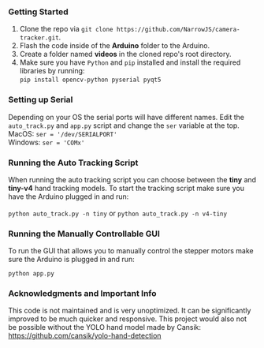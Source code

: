 ### Getting Started

1. Clone the repo via `git clone https://github.com/NarrowJS/camera-tracker.git`.
2. Flash the code inside of the **Arduino** folder to the Arduino.
3. Create a folder named **videos** in the cloned repo's root directory.
4. Make sure you have `Python` and `pip` installed and install the required libraries by running:
   <br>
   `pip install opencv-python pyserial pyqt5`
   <br>

### Setting up Serial
Depending on your OS the serial ports will have different names. Edit the `auto_track.py` and `app.py` script and change the `ser` variable at the top.
<br>
MacOS: `ser = '/dev/SERIALPORT'`
<br>
Windows: `ser = 'COMx'`

### Running the Auto Tracking Script
When running the auto tracking script you can choose between the **tiny** and **tiny-v4** hand tracking models. To start the tracking script make sure you have the Arduino plugged in and run:
<br>
<br>
`python auto_track.py -n tiny` or `python auto_track.py -n v4-tiny`

### Running the Manually Controllable GUI

To run the GUI that allows you to manually control the stepper motors make sure the Arduino is plugged in and run:

`python app.py`

### Acknowledgments and Important Info
This code is not maintained and is very unoptimized. It can be significantly improved to be much quicker and responsive.
This project would also not be possible without the YOLO hand model made by Cansik: https://github.com/cansik/yolo-hand-detection


